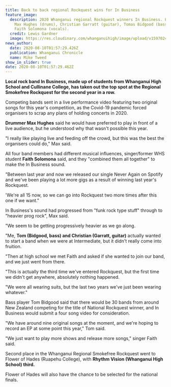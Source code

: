 ```yaml
---
title: Back to back regional Rockquest wins for In Business
feature_image:
  description: 2020 Whanganui regional Rockquest winners In Business. From left,
    Max Hughes (drums), Christian Garratt (guitar), Tomas Bidgood (bass) and
    Faith Solomona (vocals).
  credit: Lewis Gardner
  image: https://res.cloudinary.com/whanganuihigh/image/upload/v1597024797/News/Rockquest_winners_In_Business._Chron_10.8.20_phto_Lewis_Gardner.jpg
news_author:
  date: 2020-08-10T01:57:29.426Z
  publication: Whanganui Chronicle
  name: Mike Tweed
show_in_slider: true
date: 2020-08-10T01:57:29.462Z
---
```

**Local rock band In Business, made up of students from Whanganui High School and Cullinane College, has taken out the top spot at the Regional Smokefree Rockquest for the second year in a row.**

Competing bands sent in a live performance video featuring two original songs for this year's competition, as the Covid-19 pandemic forced organisers to scrap any plans of holding concerts in 2020.

**Drummer Max Hughes** said he would have preferred to play in front of a live audience, but he understood why that wasn't possible this year.

"I really like playing live and feeding off the crowd, but this was the best the organisers could do," Max said.

All four band members had different musical influences, singer/former WHS student **Faith Solomona** said, and they "combined them all together" to make the In Business sound.

"Between last year and now we released our single Never Again on Spotify and we've been playing a lot more gigs as a result of winning last year's Rockquest.

'We're all 15 now, so we can go into Rockquest two more times after this one if we want."

In Business's sound had progressed from "funk rock type stuff" through to "heavier prog rock", Max said.

"We seem to be getting progressively heavier as we go along.

"Me, **Tom (Bidgood, bass) and Christian (Garratt, guitar)** actually wanted to start a band when we were at Intermediate, but it didn't really come into fruition.

"Then at high school we met Faith and asked if she wanted to join our band, and we just went from there.

"This is actually the third time we've entered Rockquest, but the first time we didn't get anywhere, absolutely nothing happened.

"We were all wearing suits, but the last two years we've just been wearing whatever."

Bass player Tom Bidgood said that there would be 30 bands from around New Zealand competing for the title of National Rockquest winner, and In Business would submit a four song video for consideration.

"We have around nine original songs at the moment, and we're hoping to record an EP at some point this year," Tom said.

"We just want to play more shows and release more songs," singer Faith said.

Second place in the Whanganui Regional Smokefree Rockquest went to Flower of Hades (Ruapehu College), with **Rhythm Vision (Whanganui High School) third.**

Flower of Hades will also have the chance to be selected for the national finals.

